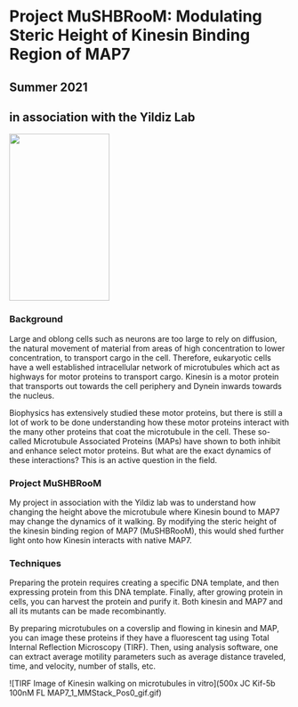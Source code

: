 # Project MuSHBRooM: Modulating Steric Height of Kinesin Binding Region of MAP7

## Summer 2021
## in association with the Yildiz Lab

<img src="https://jslivka66.github.io/past_projects/Mario_MuSHBRooM.png" width="180" height="300"/>

### Background
Large and oblong cells such as neurons are too large to rely on diffusion, the natural movement of material from areas of high concentration to lower concentration, to transport cargo in the cell. Therefore, eukaryotic cells have a well established intracellular network of microtubules which act as highways for motor proteins to transport cargo. Kinesin is a motor protein that transports out towards the cell periphery and Dynein inwards towards the nucleus.

Biophysics has extensively studied these motor proteins, but there is still a lot of work to be done understanding how these motor proteins interact with the many other proteins that coat the microtubule in the cell. These so-called Microtubule Associated Proteins (MAPs) have shown to both inhibit and enhance select motor proteins. But what are the exact dynamics of these interactions? This is an active question in the field.

### Project MuSHBRooM
My project in association with the Yildiz lab was to understand how changing the height above the microtubule where Kinesin bound to MAP7 may change the dynamics of it walking. By modifying the steric height of the kinesin binding region of MAP7 (MuSHBRooM), this would shed further light onto how Kinesin interacts with native MAP7.

### Techniques
Preparing the protein requires creating a specific DNA template, and then expressing protein from this DNA template. Finally, after growing protein in cells, you can harvest the protein and purify it. Both kinesin and MAP7 and all its mutants can be made recombinantly.

By preparing microtubules on a coverslip and flowing in kinesin and MAP, you can image these proteins if they have a fluorescent tag using Total Internal Reflection Microscopy (TIRF). Then, using analysis software, one can extract average motility parameters such as average distance traveled, time, and velocity, number of stalls, etc.

![TIRF Image of Kinesin walking on microtubules in vitro](500x JC Kif-5b 100nM FL MAP7_1_MMStack_Pos0_gif.gif)
